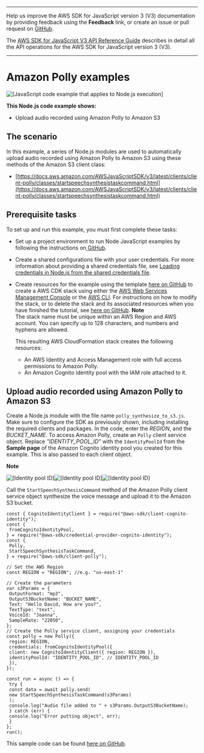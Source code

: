 --------

Help us improve the AWS SDK for JavaScript version 3 \(V3\) documentation by providing feedback using the **Feedback** link, or create an issue or pull request on [GitHub](https://github.com/awsdocs/aws-sdk-for-javascript-v3)\.

 The [AWS SDK for JavaScript V3 API Reference Guide](https://docs.aws.amazon.com/AWSJavaScriptSDK/v3/latest/index.html) describes in detail all the API operations for the AWS SDK for JavaScript version 3 \(V3\)\.

--------

# Amazon Polly examples<a name="polly-examples"></a>

![\[JavaScript code example that applies to Node.js execution\]](http://docs.aws.amazon.com/sdk-for-javascript/v3/developer-guide/images/nodeicon.png)

**This Node\.js code example shows:**
+ Upload audio recorded using Amazon Polly to Amazon S3

## The scenario<a name="polly-example-synthesize-to-s3-scenario"></a>

In this example, a series of Node\.js modules are used to automatically upload audio recorded using Amazon Polly to Amazon S3 using these methods of the Amazon S3 client class:
+ [https://docs.aws.amazon.com/AWSJavaScriptSDK/v3/latest/clients/client-polly/classes/startspeechsynthesistaskcommand.html](https://docs.aws.amazon.com/AWSJavaScriptSDK/v3/latest/clients/client-polly/classes/startspeechsynthesistaskcommand.html)

## Prerequisite tasks<a name="polly-example-synthesize-to-s3-prerequisites"></a>

To set up and run this example, you must first complete these tasks:
+ Set up a project environment to run Node JavaScript examples by following the instructions on[ GitHub](https://github.com/awsdocs/aws-doc-sdk-examples/tree/master/javascriptv3/example_code/s3/README.md)\.
+ Create a shared configurations file with your user credentials\. For more information about providing a shared credentials file, see [Loading credentials in Node\.js from the shared credentials file](loading-node-credentials-shared.md)\.
+ Create resources for the example using the template [here on GitHub](https://github.com/awsdocs/aws-doc-sdk-examples/blob/master/javascriptv3/example_code/polly/general-examples/src/setup.yaml) to create a AWS CDK stack using either the [AWS Web Services Management Console](https://docs.aws.amazon.com/AWSCloudFormation/latest/UserGuide/cfn-console-create-stack.html) or the [AWS CLI](https://docs.aws.amazon.com/AWSCloudFormation/latest/UserGuide/using-cfn-cli-creating-stack.html)\. For instructions on how to modify the stack, or to delete the stack and its associated resources when you have finished the tutorial, see [here on GitHub](https://github.com/awsdocs/aws-doc-sdk-examples/tree/master/javascriptv3/example_code/resources/cdk/javascript_example_code_polly_aws_service)\.
**Note**  
The stack name must be unique within an AWS Region and AWS account\. You can specify up to 128 characters, and numbers and hyphens are allowed\.

  This resulting AWS CloudFormation stack creates the following resources:
  + An AWS Identity and Access Management role with full access permissions to Amazon Polly\.
  + An Amazon Cognito identity pool with the IAM role attached to it\.

## Upload audio recorded using Amazon Polly to Amazon S3<a name="polly-example-synthesize-to-s3-example"></a>

Create a Node\.js module with the file name `polly_synthesize_to_s3.js`\. Make sure to configure the SDK as previously shown, including installing the required clients and packages\. In the code, enter the *REGION*, and the *BUCKET\_NAME*\. To access Amazon Polly, create an `Polly` client service object\. Replace *"IDENTITY\_POOL\_ID"* with the `IdentityPoolId` from the **Sample page** of the Amazon Cognito identity pool you created for this example\. This is also passed to each client object\.

**Note**  

![\[Identity pool ID\]](http://docs.aws.amazon.com/sdk-for-javascript/v3/developer-guide/)![\[Identity pool ID\]](http://docs.aws.amazon.com/sdk-for-javascript/v3/developer-guide/)![\[Identity pool ID\]](http://docs.aws.amazon.com/sdk-for-javascript/v3/developer-guide/)

Call the `StartSpeechSynthesisCommand` method of the Amazon Polly client service object synthesize the voice message and upload it to the Amazon S3 bucket\. 

```
const { CognitoIdentityClient } = require("@aws-sdk/client-cognito-identity");
const {
 fromCognitoIdentityPool,
} = require("@aws-sdk/credential-provider-cognito-identity");
const {
 Polly,
 StartSpeechSynthesisTaskCommand,
} = require("@aws-sdk/client-polly");

// Set the AWS Region
const REGION = "REGION"; //e.g. "us-east-1"

// Create the parameters
var s3Params = {
 OutputFormat: "mp3",
 OutputS3BucketName: "BUCKET_NAME",
 Text: "Hello David, How are you?",
 TextType: "text",
 VoiceId: "Joanna",
 SampleRate: "22050",
};
// Create the Polly service client, assigning your credentials
const polly = new Polly({
 region: REGION,
 credentials: fromCognitoIdentityPool({
 client: new CognitoIdentityClient({ region: REGION }),
 identityPoolId: "IDENTITY_POOL_ID", // IDENTITY_POOL_ID
 }),
});

const run = async () => {
 try {
 const data = await polly.send(
 new StartSpeechSynthesisTaskCommand(s3Params)
 );
 console.log("Audio file added to " + s3Params.OutputS3BucketName);
 } catch (err) {
 console.log("Error putting object", err);
 }
};
run();
```

This sample code can be found [here on GitHub](https://github.com/awsdocs/aws-doc-sdk-examples/blob/master/javascriptv3/example_code/polly/general-examples/src/polly_synthesize_to_s3.js)\.